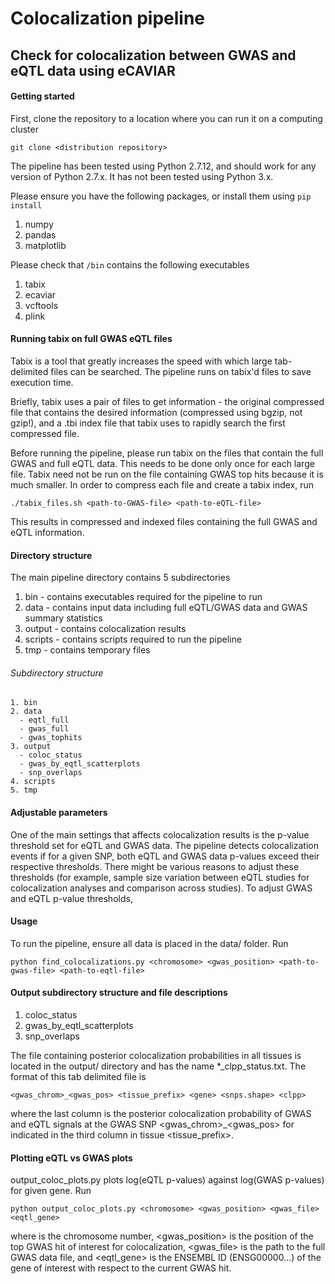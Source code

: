 # Colocalization pipeline
## Check for colocalization between GWAS and eQTL data using eCAVIAR

#### Getting started
First, clone the repository to a location where you can run it on a computing cluster

```
git clone <distribution repository>
```
The pipeline has been tested using Python 2.7.12, and should work for any version of Python 2.7.x. It has not been tested using Python 3.x.

Please ensure you have the following packages, or install them using `pip install`
1. numpy
2. pandas
3. matplotlib

Please check that `/bin` contains the following executables
1. tabix
2. ecaviar
3. vcftools
4. plink

#### Running tabix on full GWAS eQTL files
Tabix is a tool that greatly increases the speed with which large tab-delimited files can be searched. The pipeline runs on tabix'd files to save execution time. 

Briefly, tabix uses a pair of files to get information - the original compressed file that contains the desired information (compressed using bgzip, not gzip!), and a .tbi index file that tabix uses to rapidly search the first compressed file.

Before running the pipeline, please run tabix on the files that contain the full GWAS and full eQTL data. This needs to be done only once for each large file. Tabix need not be run on the file containing GWAS top hits because it is much smaller. In order to compress each file and create a tabix index, run 

```
./tabix_files.sh <path-to-GWAS-file> <path-to-eQTL-file>
```
This results in compressed and indexed files containing the full GWAS and eQTL information.

#### Directory structure
The main pipeline directory contains 5 subdirectories

1. bin - contains executables required for the pipeline to run
2. data - contains input data including full eQTL/GWAS data and GWAS summary statistics
3. output - contains colocalization results
4. scripts - contains scripts required to run the pipeline
5. tmp - contains temporary files

###### Subdirectory structure
```
1. bin   
2. data 
  - eqtl_full
  - gwas_full
  - gwas_tophits
3. output 
  - coloc_status
  - gwas_by_eqtl_scatterplots
  - snp_overlaps
4. scripts                    
5. tmp   
```
#### Adjustable parameters
One of the main settings that affects colocalization results is the p-value threshold set for eQTL and GWAS data. The pipeline detects colocalization events if for a given SNP, both eQTL and GWAS data p-values exceed their respective thresholds. There might be various reasons to adjust these thresholds (for example, sample size variation between eQTL studies for colocalization analyses and comparison across studies). To adjust GWAS and eQTL p-value thresholds,

#### Usage
To run the pipeline, ensure all data is placed in the data/ folder. Run

```
python find_colocalizations.py <chromosome> <gwas_position> <path-to-gwas-file> <path-to-eqtl-file>
```
#### Output subdirectory structure and file descriptions
1. coloc_status
2. gwas_by_eqtl_scatterplots
3. snp_overlaps

The file containing posterior colocalization probabilities in all tissues is located in the output/ directory and has the name *_clpp_status.txt. The format of this tab delimited file is

```
<gwas_chrom>_<gwas_pos> <tissue_prefix> <gene> <snps.shape> <clpp>
```

where the last column <clpp> is the posterior colocalization probability of GWAS and eQTL signals at the GWAS SNP <gwas_chrom>_<gwas_pos> for <gene> indicated in the third column in tissue <tissue_prefix>. 

 #### Plotting eQTL vs GWAS plots
 output_coloc_plots.py plots log(eQTL p-values) against log(GWAS p-values) for given gene. Run

 ```
python output_coloc_plots.py <chromosome> <gwas_position> <gwas_file> <eqtl_gene>
 ```
where <chromosome> is the chromosome number, <gwas_position> is the position of the top GWAS hit of interest for colocalization, <gwas_file> is the path to the full GWAS data file, and <eqtl_gene> is the ENSEMBL ID (ENSG00000...) of the gene of interest with respect to the current GWAS hit.
